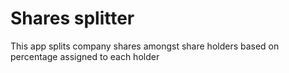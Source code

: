 # Shares splitter
This app splits company shares amongst share holders based on percentage assigned to each holder
